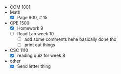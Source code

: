 - COM 1001
- Math
	- [x] Page 900, #  15 
- CPE 1500
	- [x] Homework 9
	- [ ] Read Lab week 10
		 - [ ] add some comments hehe
			 basically done tho
		- [ ] print out things
- CSC 1110
	- [x] reading quiz for week 8
- other
	- [x] Send letter thing